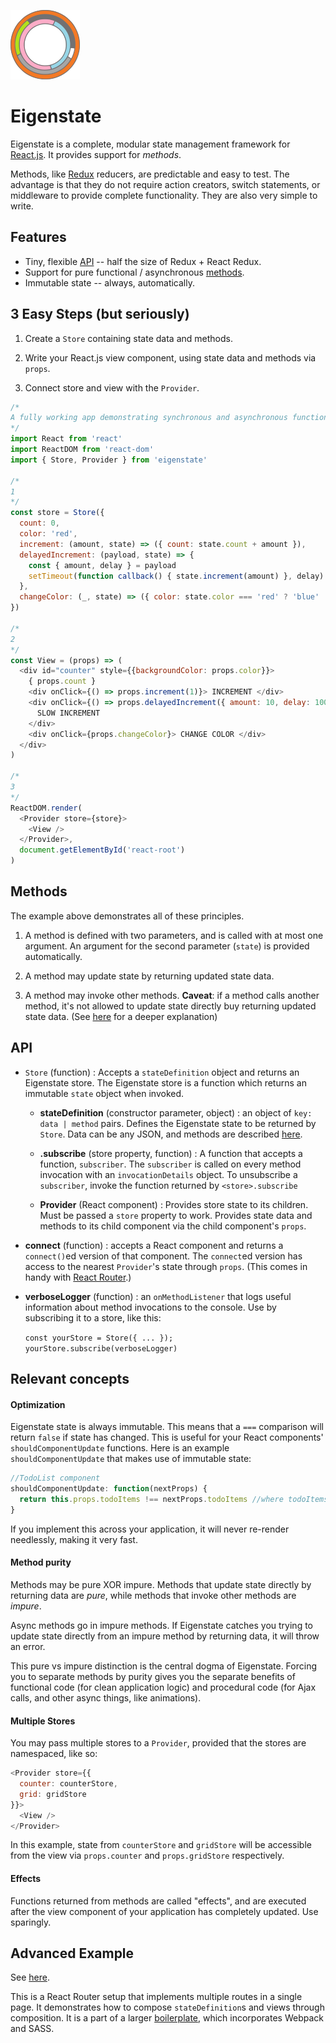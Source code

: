 ![Eigenstate](assets/logo.png)

# Eigenstate

Eigenstate is a complete, modular state management framework for [React.js](https://facebook.github.io/react/). It provides support for *methods*.

Methods, like [Redux](https://github.com/reactjs/redux) reducers, are predictable and easy to test. The advantage is that they do not require action creators, switch statements, or middleware to provide complete functionality. They are also very simple to write.

## Features

* Tiny, flexible [API](https://github.com/8balloon/eigenstate#API) -- half the size of Redux + React Redux.
* Support for pure functional / asynchronous [methods](https://github.com/8balloon/eigenstate#methods).
* Immutable state -- always, automatically.

## 3 Easy Steps (but seriously)

1. Create a `Store` containing state data and methods.

2. Write your React.js view component, using state data and methods via `props`.

3. Connect store and view with the `Provider`.

```js
/*
A fully working app demonstrating synchronous and asynchronous functionality.
*/
import React from 'react'
import ReactDOM from 'react-dom'
import { Store, Provider } from 'eigenstate'

/*
1
*/
const store = Store({
  count: 0,
  color: 'red',
  increment: (amount, state) => ({ count: state.count + amount }),
  delayedIncrement: (payload, state) => {
    const { amount, delay } = payload
    setTimeout(function callback() { state.increment(amount) }, delay)
  },
  changeColor: (_, state) => ({ color: state.color === 'red' ? 'blue' : 'red' })
})

/*
2
*/
const View = (props) => (
  <div id="counter" style={{backgroundColor: props.color}}>
    { props.count }
    <div onClick={() => props.increment(1)}> INCREMENT </div>
    <div onClick={() => props.delayedIncrement({ amount: 10, delay: 1000 })}>
      SLOW INCREMENT
    </div>
    <div onClick={props.changeColor}> CHANGE COLOR </div>
  </div>
)

/*
3
*/
ReactDOM.render(
  <Provider store={store}>
    <View />
  </Provider>,
  document.getElementById('react-root')  
)
```

## Methods

The example above demonstrates all of these principles.

1. A method is defined with two parameters, and is called with at most one argument. An argument for the second parameter (`state`) is provided automatically.

2. A method may update state by returning updated state data.

3. A method may invoke other methods. **Caveat**: if a method calls another method, it's not allowed to update state directly buy returning updated state data. (See [here](https://github.com/8balloon/eigenstate#method-purity) for a deeper explanation)

## API

* `Store` (function) : Accepts a `stateDefinition` object and returns an Eigenstate store. The Eigenstate store is a function which returns an immutable `state` object when invoked.

  * **stateDefinition** (constructor parameter, object) : an object of `key: data | method` pairs. Defines the Eigenstate state to be returned by `Store`. Data can be any JSON, and methods are described [here](https://github.com/8balloon/eigenstate#methods).

  * **.subscribe** (store property, function) : A function that accepts a function, `subscriber`. The `subscriber` is called on every method invocation with an `invocationDetails` object. To unsubscribe a `subscriber`, invoke the function returned by `<store>.subscribe`

  * **Provider** (React component) : Provides store state to its children. Must be passed a `store` property to work. Provides state data and methods to its child component via the child component's `props`.

* **connect** (function) : accepts a React component and returns a `connect()`ed version of that component. The `connect`ed version has access to the nearest `Provider`'s state through `props`. (This comes in handy with [React Router](https://github.com/ReactTraining/react-router).)

* **verboseLogger** (function) : an `onMethodListener` that logs useful information about method invocations to the console. Use by subscribing it to a store, like this:

  `const yourStore = Store({ ... }); yourStore.subscribe(verboseLogger)`

## Relevant concepts

#### Optimization

Eigenstate state is always immutable. This means that a `===` comparison will return `false` if state has changed. This is useful for your React components' `shouldComponentUpdate` functions. Here is an example `shouldComponentUpdate` that makes use of immutable state:

```js
//TodoList component
shouldComponentUpdate: function(nextProps) {
  return this.props.todoItems !== nextProps.todoItems //where todoItems is a complex data structure
}
```

If you implement this across your application, it will never re-render needlessly, making it very fast.

#### Method purity

Methods may be pure XOR impure. Methods that update state directly by returning data are *pure*, while methods that invoke other methods are *impure*.

Async methods go in impure methods. If Eigenstate catches you trying to update state directly from an impure method by returning data, it will throw an error.

This pure vs impure distinction is the central dogma of Eigenstate. Forcing you to separate methods by purity gives you the separate benefits of functional code (for clean application logic) and procedural code (for Ajax calls, and other async things, like animations).

#### Multiple Stores

You may pass multiple stores to a `Provider`, provided that the stores are namespaced, like so:

```js
<Provider store={{
  counter: counterStore,
  grid: gridStore
}}>
  <View />
</Provider>
```

In this example, state from `counterStore` and `gridStore` will be accessible from the view via `props.counter` and `props.gridStore` respectively.

#### Effects

Functions returned from methods are called "effects", and are executed after the view component of your application has completely updated. Use sparingly.

## Advanced Example

See [here](https://github.com/8balloon/frontend-boilerplate/tree/master/src).

This is a React Router setup that implements multiple routes in a single page. It demonstrates how to compose `stateDefinition`s and views through composition. It is a part of a larger [boilerplate](https://github.com/8balloon/frontend-boilerplate), which incorporates Webpack and SASS.
